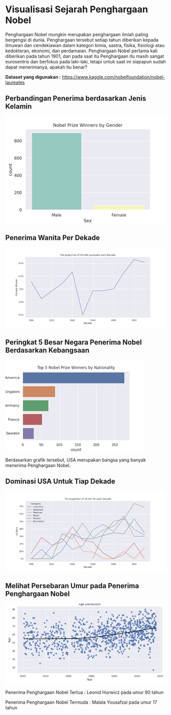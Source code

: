 # Visualisasi Sejarah Penghargaan Nobel
Penghargaan Nobel mungkin merupakan penghargaan ilmiah paling bergengsi di dunia. Penghargaan tersebut setiap tahun diberikan kepada ilmuwan dan cendekiawan dalam kategori kimia, sastra, fisika, fisiologi atau kedokteran, ekonomi, dan perdamaian. Penghargaan Nobel pertama kali diberikan pada tahun 1901, dan pada saat itu Penghargaan itu masih sangat eurosentris dan berfokus pada laki-laki, tetapi untuk saat ini siapapun sudah dapat menerimanya, apakah itu benar?

<b>Dataset yang digunakan :</b> https://www.kaggle.com/nobelfoundation/nobel-laureates

## Perbandingan Penerima berdasarkan Jenis Kelamin

![Gender Proportion](male_vs_female.png)

## Penerima Wanita Per Dekade

![Female Each Decade](proportion_female.png)

## Peringkat 5 Besar Negara Penerima Nobel Berdasarkan Kebangsaan

![Nationalies](top_5_nationalities.png)

Berdasarkan grafik tersebut, USA merupakan bangsa yang banyak menerima Penghargaan Nobel. 

## Dominasi USA Untuk Tiap Dekade

![USA Dominance](proportion_us.png)

## Melihat Persebaran Umur pada Penerima Penghargaan Nobel

![Age Distribution](age_distibution.png)

Penerima Penghargaan Nobel Tertua : Leonid Hurwicz pada umur 90 tahun

Penerima Penghargaan Nobel Termuda : Malala Yousafzai pada umur 17 tahun
